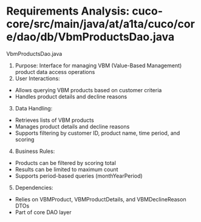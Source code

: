 # Requirements Analysis: cuco-core/src/main/java/at/a1ta/cuco/core/dao/db/VbmProductsDao.java

VbmProductsDao.java
1. Purpose: Interface for managing VBM (Value-Based Management) product data access operations
2. User Interactions:
- Allows querying VBM products based on customer criteria
- Handles product details and decline reasons

3. Data Handling:
- Retrieves lists of VBM products
- Manages product details and decline reasons
- Supports filtering by customer ID, product name, time period, and scoring

4. Business Rules:
- Products can be filtered by scoring total
- Results can be limited to maximum count
- Supports period-based queries (monthYearPeriod)

5. Dependencies:
- Relies on VBMProduct, VBMProductDetails, and VBMDeclineReason DTOs
- Part of core DAO layer